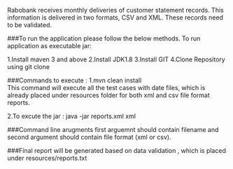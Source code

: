 Rabobank receives monthly deliveries of customer statement records. This information is delivered in two formats, CSV and XML. These records need to be validated.

###To run the application please follow the below methods.
To run application as executable jar:

1.Install maven 3 and above
2.Install JDK1.8
3.Install GIT
4.Clone Repository using git clone <URL>
 
###Commands to execute :
1.mvn clean install<br>
This command will execute all the test cases with date files, which is already placed under resources folder for both xml and csv file format reports.

2.To excute the jar :
java -jar <jar-file-location> reports.xml xml
  
###Command line arugments first arguemnt should contain filename and second argument should contain file format (xml or csv).

###Final report will be generated based on data validation , which is placed under resources/reports.txt
